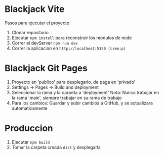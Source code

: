 
# Blackjack Vite
Pasos para ejecutar el proyecto:

1. Clonar repositorio 
2. Ejecutar ```npm install``` para reconstruir los modulos de node 
3. Correr el devServer ```npm run dev```
4. Correr la aplicacion en ```http://localhost:5150 (creo:p)```

# Blackjack Git Pages
1. Proyecto en 'publico' para desplegarlo, de paga en 'privado'
2. Settings -> Pages -> Build and deployment 
3. Seleccionar la rama y la carpeta a 'deployment'
    Nota: Nunca trabajar en la rama 'main', siempre trabajar en su rama de trabajo
4. Para los cambios: Guardar y subir cambios a GitHub, y se actualizara automaticamente     

# Produccion
1. Ejecutar ```npm build```
2. Tomar la carpeta creada ```dist``` y desplegarla

